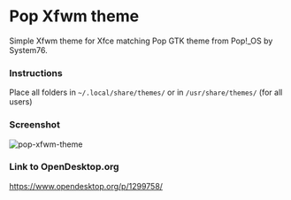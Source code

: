 # Pop Xfwm theme

Simple Xfwm theme for Xfce matching Pop GTK theme from Pop!_OS by System76.

### Instructions
Place all folders in `~/.local/share/themes/` or in `/usr/share/themes/` (for all users)

### Screenshot
![pop-xfwm-theme](https://gitlab.com/spass/pop-xfwm-theme/raw/master/screenshot.png)

### Link to OpenDesktop.org
https://www.opendesktop.org/p/1299758/
